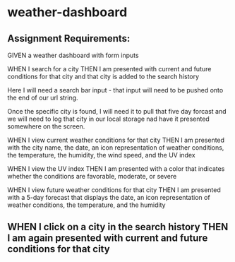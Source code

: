 # weather-dashboard

## Assignment Requirements:
GIVEN a weather dashboard with form inputs

WHEN I search for a city
THEN I am presented with current and future conditions for that city and that city is added to the search history

Here I will need a search bar input - that input will need to be pushed onto the end of our url string. 

Once the specific city is found, I will need it to pull that five day forcast and we will need to log that city in our local storage nad have it presented somewhere on the screen.


WHEN I view current weather conditions for that city
THEN I am presented with the city name, the date, an icon representation of weather conditions, the temperature, the humidity, the wind speed, and the UV index

WHEN I view the UV index
THEN I am presented with a color that indicates whether the conditions are favorable, moderate, or severe

WHEN I view future weather conditions for that city
THEN I am presented with a 5-day forecast that displays the date, an icon representation of weather conditions, the temperature, and the humidity

WHEN I click on a city in the search history
THEN I am again presented with current and future conditions for that city
---
